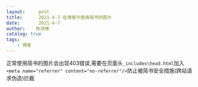 ```yaml
---
layout:     post
title:      2021-4-7-在博客中使用简书的图片
date:       2021-4-7
author:    陈诗樵
catalog: true
tags:
    - 博客
---
```


正常使用简书的图片会出现403错误,需要在页面头`_includes\head.html`加入   `<meta name="referrer" content="no-referrer"/>`防止被简书安全措施(跨站请求伪造)拦截